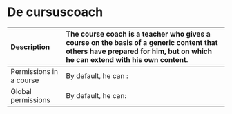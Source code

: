 # De cursuscoach

| Description | The course coach is a teacher who gives a course on the basis of a generic content that others have prepared for him, but on which he can extend with his own content. |
| :--- | :--- |
| Permissions in a course | By default, he can : |
| Global permissions | By default, he can: |

